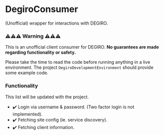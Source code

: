 ﻿# DegiroConsumer
(Unofficial) wrapper for interactions with DEGIRO.

### ⚠️⚠️⚠️ Warning ⚠️⚠️⚠️
This is an unofficial client consumer for DEGIRO.
**No guarantees are made regarding functionality or safety.**

Please take the time to read the code before running anything in a live environment.
The project `DegiroDevelopmentEnvironment` should provide some example code.

### Functionality
This list will be updated with the project.
* ✔️ Login via username & password. (Two factor login is not implemented).
* ✔️ Fetching site config (ie. service discovery).
* ✔️ Fetching client information.